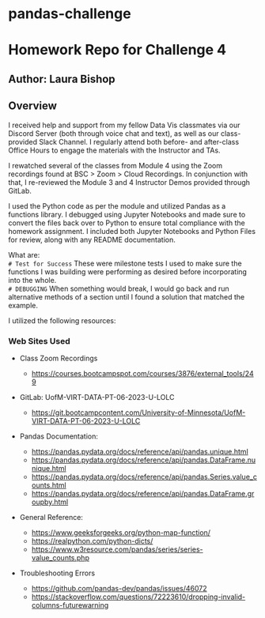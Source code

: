 # pandas-challenge
# Homework Repo for Challenge 4

## Author: Laura Bishop

## Overview

I received help and support from my fellow Data Vis classmates via our Discord Server (both through voice chat and text), as well as our class-provided Slack Channel. I regularly attend both before- and after-class Office Hours to engage the materials with the Instructor and TAs.

I rewatched several of the classes from Module 4 using the Zoom recordings found at BSC > Zoom > Cloud Recordings. In conjunction with that, I re-reviewed the Module 3 and 4 Instructor Demos provided through GitLab.

I used the Python code as per the module and utilized Pandas as a functions library. I debugged using Jupyter Notebooks and made sure to convert the files back over to Python to ensure total compliance with the homework assignment. I included both Jupyter Notebooks and Python Files for review, along with any README documentation.

What are:<br />
`# Test for Success`
These were milestone tests I used to make sure the functions I was building were performing as desired before incorporating into the whole.
<br />
`# DEBUGGING`
When something would break, I would go back and run alternative methods of a section until I found a solution that matched the example.

I utilized the following resources:

### Web Sites Used

* Class Zoom Recordings 

    * https://courses.bootcampspot.com/courses/3876/external_tools/249


* GitLab: UofM-VIRT-DATA-PT-06-2023-U-LOLC
    * https://git.bootcampcontent.com/University-of-Minnesota/UofM-VIRT-DATA-PT-06-2023-U-LOLC


* Pandas Documentation:
    * https://pandas.pydata.org/docs/reference/api/pandas.unique.html
    * https://pandas.pydata.org/docs/reference/api/pandas.DataFrame.nunique.html
    * https://pandas.pydata.org/docs/reference/api/pandas.Series.value_counts.html
    * https://pandas.pydata.org/docs/reference/api/pandas.DataFrame.groupby.html


 * General Reference:
    * https://www.geeksforgeeks.org/python-map-function/
    * https://realpython.com/python-dicts/
    * https://www.w3resource.com/pandas/series/series-value_counts.php

    
* Troubleshooting Errors
    * https://github.com/pandas-dev/pandas/issues/46072
    * https://stackoverflow.com/questions/72223610/dropping-invalid-columns-futurewarning


